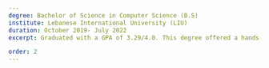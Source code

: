 ```yaml
---
degree: Bachelor of Science in Computer Science (B.S)
institute: Lebanese International University (LIU)
duration: October 2019- July 2022
excerpt: Graduated with a GPA of 3.29/4.0. This degree offered a hands-on and practical approach, allowing me to develop a diverse range of projects. From simple aurdiono projects to sentiment analysis applications and websites, I also gained practical experience in applying theoretical knowledge.

order: 2
---
```

